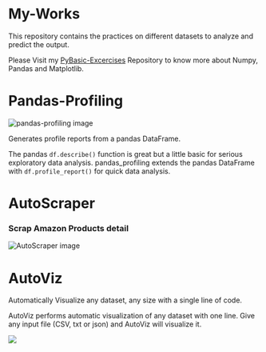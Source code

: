 # My-Works
This repository contains the practices on different datasets to analyze and predict the output. 

Please Visit my [PyBasic-Excercises](https://github.com/krishn-kant-raj/PyBasic-Excercises) Repository to know more about Numpy, Pandas and Matplotlib.

# Pandas-Profiling
<img title="Pandas-profiling" alt="pandas-profiling image" src="https://camo.githubusercontent.com/8a45c0936d6113b12b7b32942f448270eda8f714665ba8629f36c291f0ccd5fd/68747470733a2f2f70616e6461732d70726f66696c696e672e6769746875622e696f2f70616e6461732d70726f66696c696e672f646f63732f6173736574732f6c6f676f5f6865616465722e706e67">

Generates profile reports from a pandas DataFrame.

The pandas `df.describe()` function is great but a little basic for serious exploratory data analysis. pandas_profiling extends the pandas DataFrame with `df.profile_report()` for quick data analysis.

# AutoScraper
### Scrap Amazon Products detail
<img title="AutoScraper" alt="AutoScraper image" src="https://warehouse-camo.ingress.cmh1.psfhosted.org/a6c8068e7edb22551fc5e3a2459f456a0dc04ddd/68747470733a2f2f757365722d696d616765732e67697468756275736572636f6e74656e742e636f6d2f31373838313631322f39313936383038332d35656539323038302d656432392d313165612d383265632d6439396563383533363761352e706e67">

# AutoViz

Automatically Visualize any dataset, any size with a single line of code.

AutoViz performs automatic visualization of any dataset with one line. Give any input file (CSV, txt or json) and AutoViz will visualize it.

<img src="https://github.com/AutoViML/AutoViz/raw/master/logo.png">
